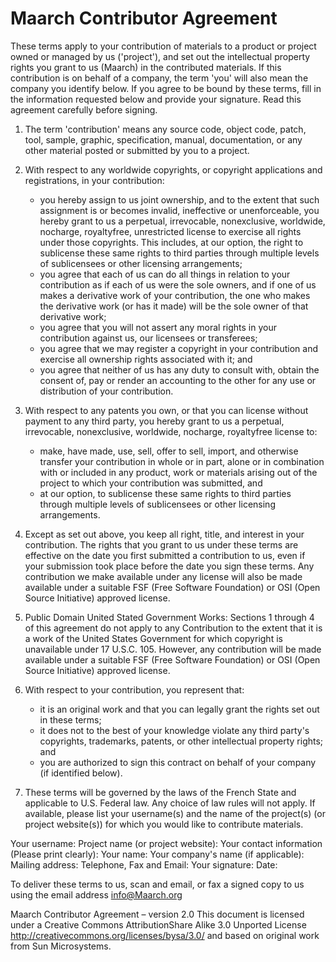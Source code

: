 # Maarch Contributor Agreement 


These terms apply to your contribution of materials to a product or project owned or managed by us ('project'), and set out the intellectual property rights you grant to us (Maarch) in the contributed materials. If this contribution is on behalf of a company, the term 'you' will also mean the company you identify below. If you agree to be bound by these terms, fill in the information requested below and provide your signature. Read this agreement carefully before signing. 

1. The term 'contribution' means any source code, object code, patch, tool, sample, graphic, specification, manual, documentation, or any other material posted or submitted by you to a project. 

2. With respect to any worldwide copyrights, or copyright applications and registrations, in your contribution: 
	* you hereby assign to us joint ownership, and to the extent that such assignment is or becomes invalid, ineffective or unenforceable, you hereby grant to us a perpetual, irrevocable, non­exclusive, worldwide, no­charge, royalty­free, unrestricted license to exercise all rights under those copyrights. This includes, at our option, the right to sublicense these same rights to third parties through multiple levels of sublicensees or other licensing arrangements;
	* you agree that each of us can do all things in relation to your contribution as if each of us were the sole owners, and if one of us makes a derivative work of your contribution, the one who makes the derivative work (or has it made) will be the sole owner of that derivative work; 
	* you agree that you will not assert any moral rights in your contribution against us, our licensees or transferees; 
	* you agree that we may register a copyright in your contribution and exercise all ownership rights associated with it; and
	* you agree that neither of us has any duty to consult with, obtain the consent of, pay or render an accounting to the other for any use or distribution of your contribution.

3. With respect to any patents you own, or that you can license without payment to any third party, you hereby grant to us a perpetual, irrevocable, non­exclusive, worldwide, no­charge, royalty­free license to:
	* make, have made, use, sell, offer to sell, import, and otherwise transfer your contribution in whole or in part, alone or  in combination with or included in any product, work or materials arising out of the project to which your contribution was submitted, and
	* at our option, to sublicense these same rights to third parties through multiple levels of sublicensees or other licensing arrangements. 

4. Except as set out above, you keep all right, title, and interest in your contribution. The rights that you grant to us under these terms are effective on the date you first submitted a contribution to us, even if your submission took place before the date you sign these terms. Any contribution we make available under any license will also be made available under a suitable FSF (Free Software Foundation) or OSI (Open Source Initiative) approved license. 

5. Public Domain United Stated Government Works: Sections 1 through 4 of this agreement do not apply to any Contribution to the extent that it is a work of the United States Government for which copyright is unavailable under 17 U.S.C. 105. However, any contribution will be made available under a suitable FSF (Free Software Foundation) or OSI (Open Source Initiative) approved license. 

6. With respect to your contribution, you represent that: 
	* it is an original work and that you can legally grant the rights set out in these terms;
	* it does not to the best of your knowledge violate any third party's copyrights, trademarks, patents, or other intellectual property rights; and
	* you are authorized to sign this contract on behalf of your company (if identified below). 

7. These terms will be governed by the laws of the French State and applicable to U.S. Federal law. Any choice of law rules will not apply. If available, please list your username(s) and the name of the project(s) (or project website(s)) for which you would like to contribute materials. 

 Your username: 
 Project name (or project website): 
 Your contact information (Please print clearly): 
 Your name: 
 Your company's name (if applicable): 
 Mailing address: 
 Telephone, Fax and Email: 
 Your signature: 
 Date: 
  
To deliver these terms to us, scan and email, or fax a signed copy to us using the email address info@Maarch.org 

Maarch Contributor Agreement – version 2.0 This document is licensed under a Creative Commons Attribution­Share Alike 3.0 Unported License http://creativecommons.org/licenses/by­sa/3.0/  and based on original work from Sun Microsystems. 
